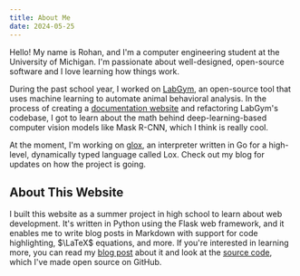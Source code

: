 ```yaml
---
title: About Me
date: 2024-05-25
---
```


Hello! My name is Rohan, and I'm a computer engineering student at the
University of Michigan. I'm passionate about well-designed, open-source
software and I love learning how things work. 

During the past school year, I worked on
[LabGym](https://github.com/umyelab/LabGym), an open-source tool that uses
machine learning to automate animal behavioral analysis. In the process of
creating a [documentation website](https://labgym.readthedocs.io/en/stable/)
and refactoring LabGym's codebase, I got to learn about the math behind
deep-learning-based computer vision models like Mask R-CNN, which I think is
really cool.

At the moment, I'm working on [glox](https://github.com/rohansatapathy/glox),
an interpreter written in Go for a high-level, dynamically typed language
called Lox. Check out my blog for updates on how the project is going.

## About This Website

I built this website as a summer project in high school to learn about web
development. It's written in Python using the Flask web framework, and it
enables me to write blog posts in Markdown with support for code
highlighting, $\LaTeX$ equations, and more. If you're interested in learning
more, you can read my [blog post](/blog/how-i-built-this-website) about it
and look at the [source
code](https://github.com/rohansatapathy/rohansatapathy.com), which I've made
open source on GitHub.
